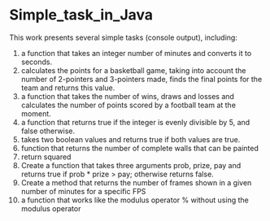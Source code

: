 # Simple_task_in_Java

This work presents several simple tasks (console output), including: <br/>
1. a function that takes an integer number of minutes and converts it to seconds. <br/>
2. calculates the points for a basketball game, taking into account the number of 2-pointers and 3-pointers made, finds the final points for the team and returns this value.<br/>
3. a function that takes the number of wins, draws and losses and calculates the number of points scored by a football team at the moment. <br/>
4. a function that returns true if the integer is evenly divisible by 5, and false otherwise. <br/>
5. takes two boolean values ​​and returns true if both values ​​are true. <br/>
6. function that returns the number of complete walls that can be painted <br/>
7. return squared
8. Create a function that takes three arguments prob, prize, pay and returns true if prob * prize > pay; otherwise returns false.
9. Create a method that returns the number of frames shown in a given number of minutes for a specific FPS
10. a function that works like the modulus operator % without using the modulus operator
